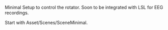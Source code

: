 Minimal Setup to control the rotator. Soon to be integrated with LSL for EEG recordings.

Start with Asset/Scenes/SceneMinimal.
